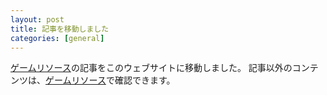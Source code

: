 ```yaml
---
layout: post
title: 記事を移動しました
categories: [general]
---
```

[ゲームリソース](https://moton-03.github.io/GR)の記事をこのウェブサイトに移動しました。
記事以外のコンテンツは、[ゲームリソース](https://moton-03.github.io/GR)で確認できます。